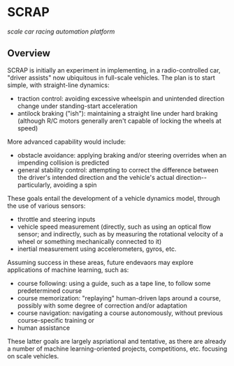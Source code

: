 # SCRAP
_scale car racing automation platform_

## Overview

SCRAP is initially an experiment in implementing, in a radio-controlled car, "driver assists" now
ubiquitous in full-scale vehicles. The plan is to start simple, with straight-line dynamics:
- traction control: avoiding excessive wheelspin and unintended direction change under standing-start
  acceleration
- antilock braking ("ish"): maintaining a straight line under hard braking (although R/C motors
  generally aren't capable of locking the wheels at speed)

More advanced capability would include:
- obstacle avoidance: applying braking and/or steering overrides when an impending collision is
  predicted
- general stability control: attempting to correct the difference between the driver's intended
  direction and the vehicle's actual direction--particularly, avoiding a spin

These goals entail the development of a vehicle dynamics model, through the use of various sensors:
- throttle and steering inputs
- vehicle speed measurement (directly, such as using an optical flow sensor; and indirectly, such as
  by measuring the rotational velocity of a wheel or something mechanically connected to it)
- inertial measurement using accelerometers, gyros, etc.

Assuming success in these areas, future endevaors may explore applications of machine learning, such
as:
- course following: using a guide, such as a tape line, to follow some predetermined course
- course memorization: "replaying" human-driven laps around a course, possibly with some degree of
  correction and/or adaptation
- course navigation: navigating a course autonomously, without previous course-specific training or
- human assistance

These latter goals are largely aspriational and tentative, as there are already a number of machine
learning-oriented projects, competitions, etc. focusing on scale vehicles.
